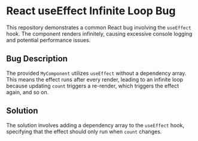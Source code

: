 # React useEffect Infinite Loop Bug

This repository demonstrates a common React bug involving the `useEffect` hook. The component renders infinitely, causing excessive console logging and potential performance issues.

## Bug Description

The provided `MyComponent` utilizes `useEffect` without a dependency array.  This means the effect runs after every render, leading to an infinite loop because updating `count` triggers a re-render, which triggers the effect again, and so on. 

## Solution

The solution involves adding a dependency array to the `useEffect` hook, specifying that the effect should only run when `count` changes.
